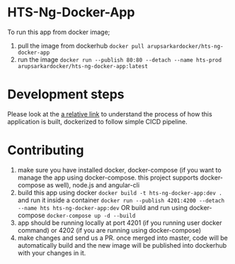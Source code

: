 # HTS-Ng-Docker-App

To run this app from docker image;
1. pull the image from dockerhub 
```docker pull arupsarkardocker/hts-ng-docker-app```
2. run the image
```docker run --publish 80:80 --detach --name hts-prod arupsarkardocker/hts-ng-docker-app:latest```


# Development steps
Please look at the [a relative link](Steps.md) to understand the process of how this application is built, dockerized to follow simple CICD pipeline.


# Contributing
1. make sure you have installed docker, docker-compose (if you want to manage the app using docker-compose. this project supports docker-compose as well), node.js and angular-cli
2. build this app using docker 
```docker build -t hts-ng-docker-app:dev .```
and run it inside a container
```docker run --publish 4201:4200 --detach --name hts hts-ng-docker-app:dev```
OR
build and run using docker-compose
```docker-compose up -d --build```
3. app should be running locally at port 4201 (if you running user docker command) or 4202 (if you are running using docker-compose)
4. make changes and send us a PR. once merged into master, code will be automatically build and the new image will be published into dockerhub with your changes in it.
